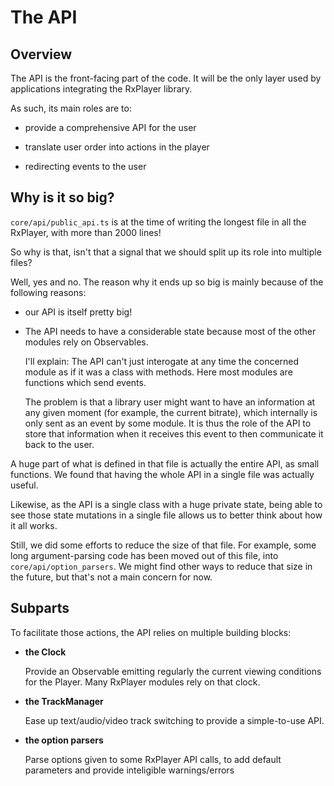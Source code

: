 # The API ######################################################################


## Overview ####################################################################

The API is the front-facing part of the code.
It will be the only layer used by applications integrating the RxPlayer library.

As such, its main roles are to:

  - provide a comprehensive API for the user

  - translate user order into actions in the player

  - redirecting events to the user



## Why is it so big? ###########################################################

`core/api/public_api.ts` is at the time of writing the longest file in all the
RxPlayer, with more than 2000 lines!

So why is that, isn't that a signal that we should split up its role into
multiple files?

Well, yes and no.
The reason why it ends up so big is mainly because of the following reasons:

  - our API is itself pretty big!

  - The API needs to have a considerable state because most of the other modules
    rely on Observables.

    I'll explain:
    The API can't just interogate at any time the concerned module as if it was
    a class with methods. Here most modules are functions which send events.

    The problem is that a library user might want to have an information at any
    given moment (for example, the current bitrate), which internally is only
    sent as an event by some module.
    It is thus the role of the API to store that information when it receives
    this event to then communicate it back to the user.


 A huge part of what is defined in that file is actually the entire API, as
 small functions. We found that having the whole API in a single file was
 actually useful.

 Likewise, as the API is a single class with a huge private state, being able
 to see those state mutations in a single file allows us to better think about
 how it all works.

 Still, we did some efforts to reduce the size of that file. For example, some
 long argument-parsing code has been moved out of this file, into
 `core/api/option_parsers`. We might find other ways to reduce that size in the
 future, but that's not a main concern for now.



## Subparts ####################################################################

To facilitate those actions, the API relies on multiple building blocks:

  - __the Clock__

    Provide an Observable emitting regularly the current viewing conditions for
    the Player. Many RxPlayer modules rely on that clock.


  - __the TrackManager__

    Ease up text/audio/video track switching to provide a simple-to-use API.


  - __the option parsers__

    Parse options given to some RxPlayer API calls, to add default parameters
    and provide inteligible warnings/errors
